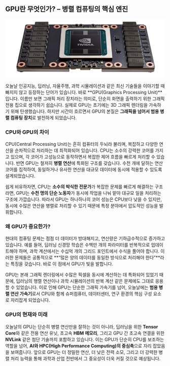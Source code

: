 ## GPU란 무엇인가? – 병렬 컴퓨팅의 핵심 엔진

![alt text](/CUDA_cpp_Programming/GPU-inside/Images/TeslaV100.png)

오늘날 인공지능, 딥러닝, 자율주행, 과학 시뮬레이션과 같은 최신 기술들을 이야기할 때 빠지지 않고 등장하는 단어가 있습니다. 바로 **GPU(Graphics Processing Unit)**입니다. 이름만 보면 그래픽 처리 장치라는 의미로, 단순히 화면을 출력하기 위한 그래픽 전용 칩으로 생각하기 쉽습니다. 실제로 GPU는 초기에는 3D 그래픽 렌더링을 가속하기 위해 탄생했습니다. 하지만 시간이 흐르면서 GPU의 본질은 **그래픽을 넘어서 범용 병렬 컴퓨팅 장치**로 발전하게 되었습니다.

### CPU와 GPU의 차이

CPU(Central Processing Unit)는 흔히 컴퓨터의 두뇌라 불리며, 복잡하고 다양한 연산을 순차적으로 처리하는 데 최적화되어 있습니다. CPU는 소수의 강력한 코어를 가지고 있으며, 각 코어가 고성능으로 동작하면서 복잡한 제어 흐름을 빠르게 처리할 수 있습니다. 반면 GPU는 철저히 **병렬 연산**에 특화된 구조를 갖습니다. 수천 개에 달하는 연산 코어를 집적하여, 동일하거나 유사한 연산을 대규모 데이터에 동시에 적용할 수 있도록 설계되었습니다.

쉽게 비유하자면, CPU는 **소수의 박식한 전문가**가 복잡한 문제를 빠르게 해결하는 구조라면, GPU는 **수천 명의 단순 노동자**가 동시에 작업을 나눠 맡아 대규모 일을 처리하는 구조에 가깝습니다. 따라서 GPU는 하나하나의 코어 성능은 CPU보다 낮을 수 있지만, 동시에 수많은 연산을 병렬로 처리할 수 있기 때문에 특정 분야에서 압도적인 성능을 발휘합니다.

### 왜 GPU가 중요한가?

현대의 컴퓨팅 문제는 점점 더 데이터가 방대해지고, 연산량은 기하급수적으로 증가하고 있습니다. 예를 들어, 딥러닝 신경망 학습은 수백만 개의 파라미터를 반복적으로 업데이트해야 하며, 과학 계산에서는 수십억 개의 그리드 포인트에서 수식을 풀어야 합니다. 이러한 문제들은 공통적으로 **“많은 양의 데이터를 동일한 방식으로 처리해야 한다”**라는 특징을 갖습니다. 바로 이 점에서 GPU가 빛을 발합니다.

GPU는 본래 그래픽 렌더링에서 수많은 픽셀을 동시에 계산하는 데 특화되어 있었기 때문에, 딥러닝의 행렬 연산이나 과학 시뮬레이션의 반복 계산 같은 문제에도 그대로 응용할 수 있었습니다. 이로 인해 GPU는 단순한 그래픽 가속기를 넘어, 오늘날에는 **범용 병렬 연산 가속기**로서 CPU와 함께 슈퍼컴퓨터, 데이터센터, 연구 환경의 핵심 구성 요소로 자리잡게 되었습니다.

### GPU의 현재와 미래

오늘날의 GPU는 단순히 병렬 연산만을 잘하는 것이 아니라, 딥러닝을 위한 **Tensor Core**와 같은 전용 연산 유닛, 초고속 **HBM 메모리**, 그리고 GPU 간 초고속 연결을 위한 **NVLink** 같은 첨단 기술까지 포함하고 있습니다. 이는 GPU가 단순히 CPU를 보조하는 역할을 넘어, **AI와 HPC(High Performance Computing)의 중심축**으로 자리 잡았음을 보여줍니다. 앞으로 GPU는 더 정밀한 연산, 더 낮은 전력 소모, 그리고 더 강력한 병렬 처리 능력을 통해 과학과 산업 전반에서 그 중요성이 더욱 커질 것으로 예상됩니다.

